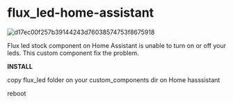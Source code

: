 # flux_led-home-assistant

![d17ec00f257b39144243d76038574753f8675918](https://user-images.githubusercontent.com/18067289/132005256-185607c8-d7c9-4077-a7a4-11c7af35ab1e.png)

Flux led stock component on Home Assistant is unable to turn on or off your leds.
This custom component fix the problem.




**INSTALL**

copy flux_led folder on your custom_components dir on Home hasssistant

reboot
